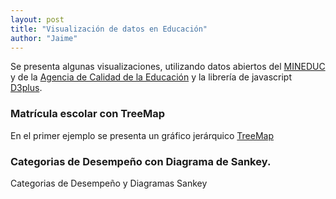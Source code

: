 ```yaml
---
layout: post
title: "Visualización de datos en Educación"
author: "Jaime"
---
```

Se presenta algunas visualizaciones, utilizando datos abiertos del [MINEDUC](http://datosabiertos.mineduc.cl/) y de la [Agencia de Calidad de la Educación](http://informacionestadistica.agenciaeducacion.cl/#/bases) y la librería de javascript [D3plus](https://d3plus.org/).

### Matrícula escolar con TreeMap
En el primer ejemplo se presenta un gráfico jerárquico [TreeMap](https://en.wikipedia.org/wiki/Treemapping)

<div id="viz"></div>

<script>
  var visualization = d3plus.viz()
    .container("#viz")
    .data({{site.data.matricula | jsonify}})
    .type("tree_map")
    .id(["REGION","COMUNA"])
    .size("MATRICULA")
    .format("es_ES")
    .draw()
</script>


### Categorias de Desempeño con Diagrama de Sankey.

Categorias de Desempeño y Diagramas Sankey
